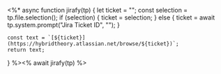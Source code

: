 <%*
async function jirafy(tp) {
    let ticket = "";
    const selection = tp.file.selection();
    if (selection) {
        ticket = selection;
    } else {
        ticket = await tp.system.prompt("Jira Ticket ID", "");
    }
    
    const text = `[${ticket}](https://hybridtheory.atlassian.net/browse/${ticket})`;
    return text;
}
%><% await jirafy(tp) %>